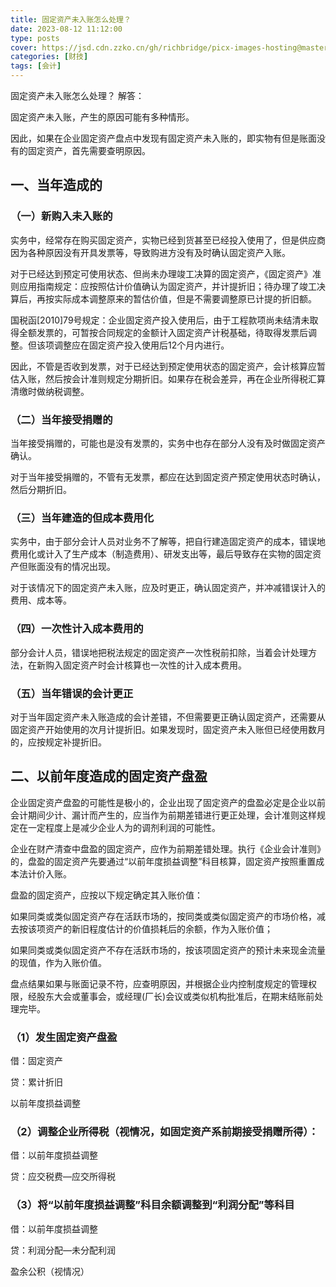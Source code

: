```yaml
---
title: 固定资产未入账怎么处理？
date: 2023-08-12 11:12:00
type: posts
cover: https://jsd.cdn.zzko.cn/gh/richbridge/picx-images-hosting@master/thumbnail/财技.jpg
categories: [财技]
tags: [会计]
---
```

固定资产未入账怎么处理？
解答：

固定资产未入账，产生的原因可能有多种情形。

因此，如果在企业固定资产盘点中发现有固定资产未入账的，即实物有但是账面没有的固定资产，首先需要查明原因。

## 一、当年造成的

### （一）新购入未入账的

实务中，经常存在购买固定资产，实物已经到货甚至已经投入使用了，但是供应商因为各种原因没有开具发票等，导致购进方没有及时确认固定资产入账。

对于已经达到预定可使用状态、但尚未办理竣工决算的固定资产，《固定资产》准则应用指南规定：应按照估计价值确认为固定资产，并计提折旧；待办理了竣工决算后，再按实际成本调整原来的暂估价值，但是不需要调整原已计提的折旧额。

国税函[2010]79号规定：企业固定资产投入使用后，由于工程款项尚未结清未取得全额发票的，可暂按合同规定的金额计入固定资产计税基础，待取得发票后调整。但该项调整应在固定资产投入使用后12个月内进行。

因此，不管是否收到发票，对于已经达到预定使用状态的固定资产，会计核算应暂估入账，然后按会计准则规定分期折旧。如果存在税会差异，再在企业所得税汇算清缴时做纳税调整。

### （二）当年接受捐赠的

当年接受捐赠的，可能也是没有发票的，实务中也存在部分人没有及时做固定资产确认。

对于当年接受捐赠的，不管有无发票，都应在达到固定资产预定使用状态时确认，然后分期折旧。

### （三）当年建造的但成本费用化

实务中，由于部分会计人员对业务不了解等，把自行建造固定资产的成本，错误地费用化或计入了生产成本（制造费用）、研发支出等，最后导致存在实物的固定资产但账面没有的情况出现。

对于该情况下的固定资产未入账，应及时更正，确认固定资产，并冲减错误计入的费用、成本等。

### （四）一次性计入成本费用的

部分会计人员，错误地把税法规定的固定资产一次性税前扣除，当着会计处理方法，在新购入固定资产时会计核算也一次性的计入成本费用。

### （五）当年错误的会计更正

对于当年固定资产未入账造成的会计差错，不但需要更正确认固定资产，还需要从固定资产开始使用的次月计提折旧。如果发现时，固定资产未入账但已经使用数月的，应按规定补提折旧。

## 二、以前年度造成的固定资产盘盈

企业固定资产盘盈的可能性是极小的，企业出现了固定资产的盘盈必定是企业以前会计期间少计、漏计而产生的，应当作为前期差错进行更正处理，会计准则这样规定在一定程度上是减少企业人为的调剂利润的可能性。

企业在财产清查中盘盈的固定资产，应作为前期差错处理。执行《企业会计准则》的，盘盈的固定资产先要通过“以前年度损益调整”科目核算，固定资产按照重置成本法计价入账。

盘盈的固定资产，应按以下规定确定其入账价值：

如果同类或类似固定资产存在活跃市场的，按同类或类似固定资产的市场价格，减去按该项资产的新旧程度估计的价值损耗后的余额，作为入账价值；

如果同类或类似固定资产不存在活跃市场的，按该项固定资产的预计未来现金流量的现值，作为入账价值。

盘点结果如果与账面记录不符，应查明原因，并根据企业内控制度规定的管理权限，经股东大会或董事会，或经理(厂长)会议或类似机构批准后，在期末结账前处理完毕。

### （1）发生固定资产盘盈

借：固定资产

贷：累计折旧

以前年度损益调整
### （2）调整企业所得税（视情况，如固定资产系前期接受捐赠所得）：

借：以前年度损益调整

贷：应交税费—应交所得税

### （3）将“以前年度损益调整”科目余额调整到“利润分配”等科目

借：以前年度损益调整

贷：利润分配—未分配利润

盈余公积（视情况）